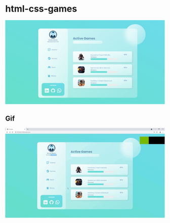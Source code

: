 # html-css-games

![alt text](https://github.com/RamiroCyber/html-css-games/blob/main/Games.jpg)

## Gif

![alt text](https://github.com/RamiroCyber/html-css-games/blob/main/Desktop%202021.07.19%20-%2015.47.15.03.gif)

